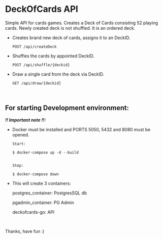 # DeckOfCards API

Simple API for cards games. Creates a Deck of Cards consisting 52 playing cards. Newly created deck is not shuffled. It is an ordered deck.

- Creates brand new deck of cards, assigns it to an DeckID.

  ```
  POST /api/createDeck
  ```

- Shuffles the cards by appointed DeckID.
  ```
  POST /api/shuffle/{deckid}
  ```
- Draw a single card from the deck via DeckID.
  ```
  GET /api/draw/{deckid}
  ```
  <br>

## For starting Development environment:

**_!! Important note !!:_**

- Docker must be installed and PORTS 5050, 5432 and 8080 must be opened.

  ```
  Start:

  $ docker-compose up -d --build


  Stop:

  $ docker-compose down
  ```

- This will create 3 containers:

  postgres_container: PostgresSQL db

  pgadmin_container: PG Admin

  deckofcards-go: API

<br>

Thanks, have fun :)

